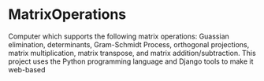 # MatrixOperations
Computer which supports the following matrix operations: Guassian elimination, determinants, Gram-Schmidt Process, orthogonal projections, matrix multiplication, matrix transpose, and matrix addition/subtraction. This project uses the Python programming language and Django tools to make it web-based
